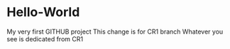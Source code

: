 # Hello-World
My very first GITHUB project
This change is for CR1 branch
Whatever you see is dedicated from CR1
